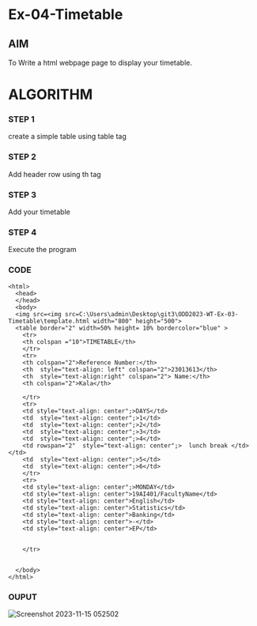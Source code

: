 # Ex-04-Timetable
## AIM
To Write a html webpage page to display your timetable.

# ALGORITHM
### STEP 1
create a simple table using table tag
### STEP 2
Add header row using th tag
### STEP 3
Add your timetable
### STEP 4
Execute the program

### CODE
```
<html>
  <head>
  </head>
  <body> 
  <img src=<img src=C:\Users\admin\Desktop\git3\ODD2023-WT-Ex-03-Timetable\template.html width="800" height="500">
  <table border="2" width=50% height= 10% bordercolor="blue" >
    <tr> 
    <th colspan ="10">TIMETABLE</th>  
    </tr> 
    <tr> 
    <th colspan="2">Reference Number:</th> 
    <th  style="text-align: left" colspan="2">23013613</th> 
    <th  style="text-align:right" colspan="2"> Name:</th> 
    <th colspan="2">Kala</th>
    
    </tr> 
    <tr> 
    <td style="text-align: center";>DAYS</td> 
    <td  style="text-align: center";>1</td>
    <td  style="text-align: center";>2</td>
    <td  style="text-align: center";>3</td> 
    <td  style="text-align: center";>4</td>
    <td rowspan="2"  style="text-align: center";>  lunch break </td></td>
    <td  style="text-align: center";>5</td>
    <td  style="text-align: center";>6</td>
    </tr> 
    <tr> 
    <td style="text-align: center";>MONDAY</td> 
    <td style="text-align: center">19AI401/FacultyName</td>
    <td style="text-align: center">English</td>
    <td style="text-align: center">Statistics</td>
    <td style="text-align: center">Banking</td> 
    <td style="text-align: center">-</td>
    <td style="text-align: center">EP</td>
    
    
    </tr> 
     
    
  </body>
</html>
```

### OUPUT
![Screenshot 2023-11-15 052502](https://github.com/Lokhnath10/ODD2023-WT-Ex-03-Timetable/assets/138969918/2287fb56-ff33-4229-9430-7b841229c7d5)



